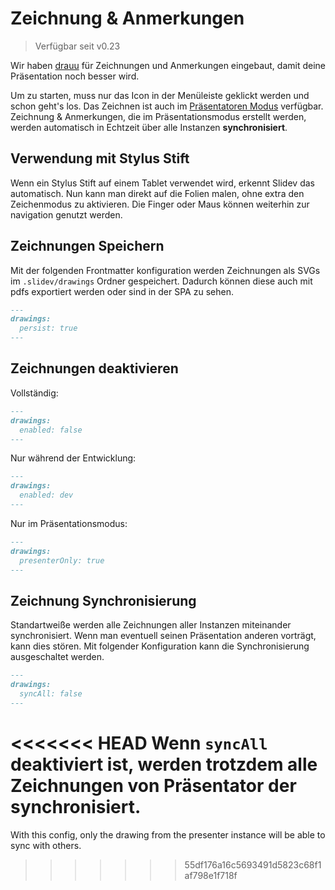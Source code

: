 # Zeichnung & Anmerkungen

> Verfügbar seit v0.23

Wir haben [drauu](https://github.com/antfu/drauu) für Zeichnungen und Anmerkungen eingebaut, damit deine Präsentation noch besser wird.

Um zu starten, muss nur das <carbon-pen class="inline-icon-btn"/> Icon in der Menüleiste geklickt werden und schon geht's los. Das Zeichnen ist auch im [Präsentatoren Modus](/guide/presenter-mode) verfügbar. Zeichnung & Anmerkungen, die im Präsentationsmodus erstellt werden, werden automatisch in Echtzeit über alle Instanzen **synchronisiert**.

<TheTweet id="1424027510342250499" />

## Verwendung mit Stylus Stift

Wenn ein Stylus Stift auf einem Tablet verwendet wird, erkennt Slidev das automatisch. Nun kann man direkt auf die Folien malen, ohne extra den Zeichenmodus zu aktivieren. Die Finger oder Maus können weiterhin zur navigation genutzt werden.

## Zeichnungen Speichern

Mit der folgenden Frontmatter konfiguration werden Zeichnungen als SVGs im `.slidev/drawings` Ordner gespeichert. Dadurch können diese auch mit pdfs exportiert werden oder sind in der SPA zu sehen.

```md
---
drawings:
  persist: true
---
```

## Zeichnungen deaktivieren

Vollständig:

```md
---
drawings:
  enabled: false
---
```

Nur während der Entwicklung:

```md
---
drawings:
  enabled: dev
---
```

Nur im Präsentationsmodus:

```md
---
drawings:
  presenterOnly: true
---
```

## Zeichnung Synchronisierung

Standartweiße werden alle Zeichnungen aller Instanzen miteinander synchronisiert. Wenn man eventuell seinen Präsentation anderen vorträgt, kann dies stören. Mit folgender Konfiguration kann die Synchronisierung ausgeschaltet werden.

```md
---
drawings:
  syncAll: false
---
```

<<<<<<< HEAD
Wenn `syncAll` deaktiviert ist, werden trotzdem alle Zeichnungen von Präsentator der synchronisiert.
=======
With this config, only the drawing from the presenter instance will be able to sync with others.
>>>>>>> 55df176a16c5693491d5823c68f1af798e1f718f
